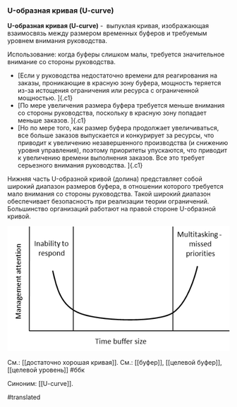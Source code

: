 ### U-образная кривая (U-curve)

**U-образная кривая (U-curve)** -  выпуклая кривая, изображающая взаимосвязь между размером временных буферов и требуемым уровнем внимания руководства.

Использование: когда буферы слишком малы, требуется значительное внимание со стороны руководства.

-   [Если у руководства недостаточно времени для реагирования на заказы, проникающие в красную зону буфера, мощность теряется из-за истощения ограничения или ресурса с ограниченной мощностью. ]{.c1}
-   [По мере увеличения размера буфера требуется меньше внимания со стороны руководства, поскольку в красную зону попадает меньше заказов. ]{.c1}
-   [Но по мере того, как размер буфера продолжает увеличиваться, все больше заказов выпускается и конкурирует за ресурсы, что приводит к увеличению незавершенного производства (и снижению уровня управления), поэтому приоритеты упускаются, что приводит к увеличению времени выполнения заказов. Все это требует серьезного внимания руководства. ]{.c1}

Нижняя часть U-образной кривой (долина) представляет собой широкий диапазон размеров буфера, в отношении которого требуется мало внимания со стороны руководства. Такой широкий диапазон обеспечивает безопасность при реализации теории ограничений. Большинство организаций работают на правой стороне U-образной кривой.

![](images/image122.png)

См.: [[достаточно хорошая кривая]].
См.: [[буфер]], [[целевой буфер]], [[целевой уровень]]
#ббк

Синоним: [[U-curve]].

#translated
